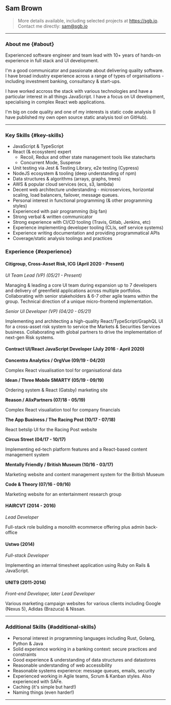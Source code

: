 ## Sam Brown

> More details available, including selected projects at https://sgb.io. Contact me directly: sam@sgb.io

------

### About me {#about}

Experienced software engineer and team lead with 10+ years of hands-on experience in full stack and UI development.

I'm a good communicator and passionate about delivering quality software. I have broad industry experience across a range of types of organisations - including investment banking, consultancy & start-ups.

I have worked accross the stack with various technologies and have a particular interest in all things JavaScript. I have a focus on UI development, specialising in complex React web applications.

I'm big on code quality and one of my interests is static code analysis (I have published my own open source static analysis tool on GitHub).

------

### Key Skills {#key-skills}

- JavaScript & TypeScript
- React (& ecosystem) expert
  - Recoil, Redux and other state management tools like statecharts
  - Concurrent Mode, Suspense
- Unit testing via Jest & Testing Library, e2e testing (Cypress)
- NodeJS ecosystem & tooling (deep understanding of npm)
- Data structures & algorithms (arrays, graphs, trees)
- AWS & popular cloud services (ecs, s3, lambda)
- Decent web architecture understanding - microservices, horizontal scaling, load balancers, failover, message queues.
- Personal interest in functional programming (& other programming styles)
- Experienced with pair programming (big fan)
- Strong verbal & written communicator
- Strong experience with CI/CD tooling (Travis, Gitlab, Jenkins, etc)
- Experience implementing developer tooling (CLIs, self service systems)
- Experience writing documentation and providing programmatical APIs
- Coverage/static analysis toolings and practices

### Experience {#experience}

#### Citigroup, Cross-Asset Risk, ICG (April 2020 - Present)

_UI Team Lead (VP) (05/21 - Present)_

Managing & leading a core UI team during expansion up to 7 developers and delivery of greenfield applications across multiple portfolios. Collaborating with senior stakeholders & 6-7 other agile teams within the group. Technical direction of a unique micro-frontend implementation.

_Senior UI Developer (VP) (04/20 - 05/21)_

Implementing and architecting a high-quality React/TypeScript/GraphQL UI for a cross-asset risk system to service the Markets & Securities Services business. Collaborating with global partners to drive the implementation of next-gen Risk systems.


#### Contract UI/React JavaScript Developer (July 2016 - April 2020)

**Concentra Analytics / OrgVue (09/19 - 04/20)**

Complex React visualisation tool for organisational data

**Idean / Three Mobile SMARTY (05/19 - 09/19)**

Ordering system & React (Gatsby) marketing site

**Reason / AlixPartners (07/18 - 05/19)**

Complex React visualiation tool for company financials

**The App Business / The Racing Post (10/17 - 07/18)**

React betslip UI for the Racing Post website

**Circus Street (04/17 - 10/17)**

Implementing ed-tech platform features and a React-based content management system

**Mentally Friendly / British Museum (10/16 - 03/17)**

Marketing website and content management system for the British Museum

**Code & Theory (07/16 - 09/16)**

Marketing website for an entertainment research group

#### HAIRCVT (2014 - 2016)

_Lead Developer_

Full-stack role building a monolith ecommerce offering plus admin back-office

#### Ustwo (2014)

_Full-stack Developer_

Implementing an internal timesheet application using Ruby on Rails & JavaScript.

#### UNIT9 (2011-2014)

_Front-end Developer, later Lead Developer_

Various marketing campaign websites for various clients including Google (Nexus 5), Adidas (Brazuca) & Nissan.

------

### Additional Skills {#additional-skills}

- Personal interest in programming languages including Rust, Golang, Python & Java
- Solid experience working in a banking context: secure practices and constraints
- Good experience & understanding of data structures and datastores
- Reasonable understanding of web accessibility
- Reasonable systems experience: message queues, emails, security
- Experienced working in Agile teams, Scrum & Kanban styles. Also experienced with SAFe.
- Caching (it's simple but hard!)
- Naming things (even harder!)

------
